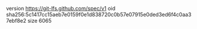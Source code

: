 version https://git-lfs.github.com/spec/v1
oid sha256:5c1417cc15aeb7e0159f0e1d838720c0b57e07915e0ded3ed6f4c0aa37ebf8e2
size 6065
